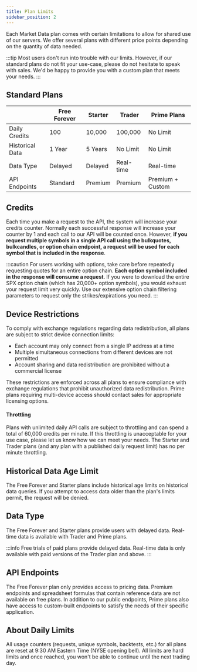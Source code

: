 ```yaml
---
title: Plan Limits
sidebar_position: 2
---
```


Each Market Data plan comes with certain limitations to allow for shared use of our servers. We offer several plans with different price points depending on the quantity of data needed.

:::tip
Most users don't run into trouble with our limits. However, if our standard plans do not fit your use-case, please do not hesitate to speak with sales. We'd be happy to provide you with a custom plan that meets your needs.
:::

## Standard Plans

|                       | Free Forever | Starter   | Trader    | Prime Plans |
|-----------------------|--------------|-----------|-----------|--------------|
| Daily Credits         | 100          | 10,000    | 100,000   | No Limit      |
| Historical Data       | 1 Year       | 5 Years   | No Limit   | No Limit      |
| Data Type             | Delayed      | Delayed   | Real-time   | Real-time     |
| API Endpoints         | Standard     | Premium   | Premium     | Premium + Custom |

## Credits
Each time you make a request to the API, the system will increase your credits counter. Normally each successful response will increase your counter by 1 and each call to our API will be counted once. However, **if you request multiple symbols in a single API call using the bulkquotes, bulkcandles, or option chain endpoint, a request will be used for each symbol that is included in the response**. 

:::caution 
For users working with options, take care before repeatedly requesting quotes for an entire option chain. **Each option symbol included in the response will consume a request**. If you were to download the entire SPX option chain (which has 20,000+ option symbols), you would exhaust your request limit very quickly. Use our extensive option chain filtering parameters to request only the strikes/expirations you need. 
:::

## Device Restrictions

To comply with exchange regulations regarding data redistribution, all plans are subject to strict device connection limits:

- Each account may only connect from a single IP address at a time
- Multiple simultaneous connections from different devices are not permitted
- Account sharing and data redistribution are prohibited without a commercial license

These restrictions are enforced across all plans to ensure compliance with exchange regulations that prohibit unauthorized data redistribution. Prime plans requiring multi-device access should contact sales for appropriate licensing options.

#### Throttling

Plans with unlimited daily API calls are subject to throttling and can spend a total of 60,000 credits per minute. If this throttling is unacceptable for your use case, please let us know how we can meet your needs. The Starter and Trader plans (and any plan with a published daily request limit) has no per minute throttling.

## Historical Data Age Limit

The Free Forever and Starter plans include historical age limits on historical data queries. If you attempt to access data older than the plan's limits permit, the request will be denied.

## Data Type

The Free Forever and Starter plans provide users with delayed data. Real-time data is available with Trader and Prime plans.

:::info
Free trials of paid plans provide delayed data. Real-time data is only available with paid versions of the Trader plan and above.
:::

## API Endpoints

The Free Forever plan only provides access to pricing data. Premium endpoints and spreadsheet formulas that contain reference data are not available on free plans. In addition to our public endpoints, Prime plans also have access to custom-built endpoints to satisfy the needs of their specific application.

## About Daily Limits

All usage counters (requests, unique symbols, backtests, etc.) for all plans are reset at 9:30 AM Eastern Time (NYSE opening bell). All limits are hard limits and once reached, you won't be able to continue until the next trading day.
